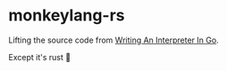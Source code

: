 # monkeylang-rs

Lifting the source code from [Writing An Interpreter In Go](https://interpreterbook.com/).

Except it's rust 🦀